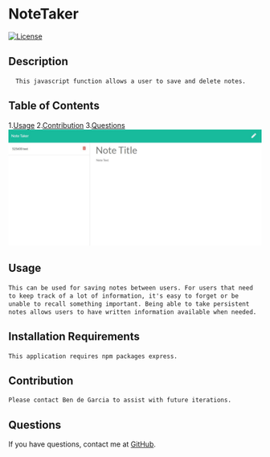 # NoteTaker
  [![License](https://img.shields.io/badge/license-ISC-blue.svg)](https://shields.io/)
  ## Description 
      This javascript function allows a user to save and delete notes.
## Table of Contents
1.[Usage](#Usage)
2.[Contribution](#Contribution)
3.[Questions](#Questions)
<img src="./public/snips/deployed.jpg">
## Usage
    This can be used for saving notes between users. For users that need to keep track of a lot of information, it's easy to forget or be unable to recall something important. Being able to take persistent notes allows users to have written information available when needed. 
## Installation Requirements
    This application requires npm packages express.            
## Contribution 
    Please contact Ben de Garcia to assist with future iterations.
## Questions
  
If you have questions, contact me at [GitHub](https://github.com/bdegarcia).